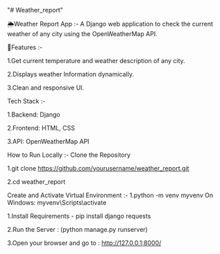 "# Weather_report"

🌦️Weather Report App :-
A Django web application to check the current weather of any city using the OpenWeatherMap API.

🚀Features :-

1.Get current temperature and weather description of any city.

2.Displays weather Information dynamically. 

3.Clean and responsive UI.

Tech Stack :-

1.Backend: Django 

2.Frontend: HTML, CSS 

3.API: OpenWeatherMap API

How to Run Locally :- Clone the Repository

1.git clone https://github.com/yourusername/weather_report.git

2.cd weather_report

Create and Activate Virtual Environment :- 
1.python -m venv myvenv  On Windows: myvenv\Scripts\activate

1.Install Requirements - pip install django requests

2.Run the Server : (python manage.py runserver)

3.Open your browser and go to : http://127.0.0.1:8000/
